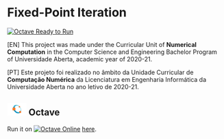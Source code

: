 # Fixed-Point Iteration

[![Octave Ready to Run](https://img.shields.io/badge/Octave-Ready_to_Run-informational?logo=octave&labelColor=white)](https://octav.onl/cn2020efa_da)

[EN] This project was made under the Curricular Unit of **Numerical Computation** in the Computer Science and Engineering Bachelor Program of Universidade Aberta, academic year of 2020-21.

[PT] Este projeto foi realizado no âmbito da Unidade Curricular de **Computação Numérica** da Licenciatura em Engenharia Informática da Universidade Aberta no ano letivo de 2020-21.
	
## <a href="https://www.gnu.org/software/octave/index"><img src="https://raw.githubusercontent.com/4ntony4/UAb/bd3ceaf8d913be6d447fa2705434bc1b7de3261d/img/logos/octave/octave_logo.svg" alt="Octave" width="45"></a> Octave
Run it on <a href="https://octave-online.net/"><img src="https://octave-online.net/images/logos/banner-black.svg" alt="Octave Online" height="20"></a> [here](https://octav.onl/cn2020efa_da).
